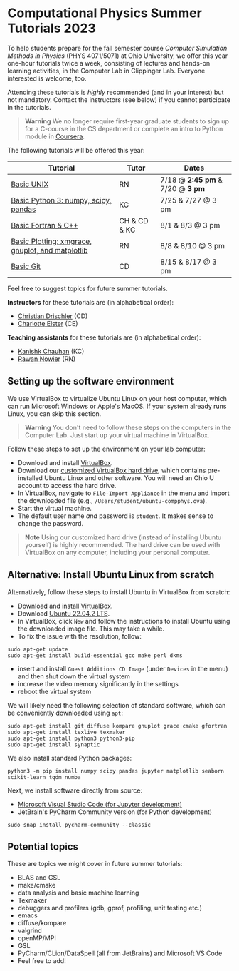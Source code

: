 # Computational Physics Summer Tutorials 2023

To help students prepare for the fall semester course *Computer Simulation Methods in Physics* (PHYS 4071/5071) at Ohio University, we offer this year one-hour tutorials twice a week, consisting of lectures and hands-on learning activities, in the Computer Lab in Clippinger Lab. Everyone interested is welcome, too.

Attending these tutorials is _highly_ recommended (and in your interest) but not mandatory. Contact the instructors (see below) if you cannot participate in the tutorials. 

> **Warning**
> We no longer require first-year graduate students to sign up for a C-course in the CS department or complete an intro to Python module in [Coursera](https://www.coursera.org/).

The following tutorials will be offered this year:

| Tutorial      | Tutor | Dates | 
| ----------- | ----------- | ----------- |
| [Basic UNIX](unix_tutorial.ipynb)   |   RN     | 7/18 @ **2:45 pm** & 7/20 @ **3 pm** | 
| [Basic Python 3: numpy, scipy, pandas](python_tutorial.ipynb)  | KC       | 7/25 & 7/27 @ 3 pm | 
| [Basic Fortran & C++](fortranC/fortran_c_tutorial.md) | CH & CD & KC       | 8/1 & 8/3 @ 3 pm | 
| [Basic Plotting: xmgrace, gnuplot, and matplotlib](plotting_tutorial/plotting_tutorial.ipynb) | RN        | 8/8 & 8/10 @ 3 pm | 
| [Basic Git](git-github/README.md)   | CD        | 8/15 & 8/17 @ 3 pm | 

Feel free to suggest topics for future summer tutorials.

**Instructors** for these tutorials are (in alphabetical order):
* [Christian Drischler](https://www.ohio.edu/cas/drischler) (CD)
* [Charlotte Elster](https://www.ohio.edu/cas/elster) (CE)

**Teaching assistants** for these tutorials are (in alphabetical order):
* [Kanishk Chauhan](https://www.ohio.edu/cas/kc303218) (KC) 
* [Rawan Nowier](https://www.ohio.edu/cas/rn757120) (RN)


## Setting up the software environment

We use VirtualBox to virtualize Ubuntu Linux on your host computer, which can run Microsoft Windows or Apple's MacOS. If your system already runs Linux, you can skip this section.

> **Warning**
> You don't need to follow these steps on the computers in the Computer Lab. Just start up your virtual machine in VirtualBox.

Follow these steps to set up the environment on your lab computer:
* Download and install [VirtualBox](https://www.virtualbox.org/).
* Download our [customized VirtualBox hard drive](https://catmailohio-my.sharepoint.com/:u:/g/personal/drischler_ohio_edu/EYlLoSurm6tMq-rGL-Je98IBXPSi9yRtjmuERZPfB9j8Mg?e=bFu9oU), which contains pre-installed Ubuntu Linux and other software. You will need an Ohio U account to access the hard drive. 
* In VirtualBox, navigate to `File-Import Appliance` in the menu and import the downloaded file (e.g., `/Users/student/ubuntu-compphys.ova`).
* Start the virtual machine.
* The default user name _and_ password is `student`. It makes sense to change the password.

> **Note**
> Using our customized hard drive (instead of installing Ubuntu yourself) is highly recommended. The hard drive can be used with VirtualBox on any computer, including your personal computer.

## Alternative: Install Ubuntu Linux from scratch

Alternatively, follow these steps to install Ubuntu in VirtualBox from scratch:
* Download and install [VirtualBox](https://www.virtualbox.org/).
* Download [Ubuntu 22.04.2 LTS](https://ubuntu.com/download/desktop).
* In VirtualBox, click `New` and follow the instructions to install Ubuntu using the downloaded image file. This may take a while.
* To fix the issue with the resolution, follow:
```shell
sudo apt-get update
sudo apt-get install build-essential gcc make perl dkms
```
* insert and install `Guest Additions CD Image` (under `Devices` in the menu) and then shut down the virtual system
* increase the video memory significantly in the settings
* reboot the virtual system

We will likely need the following selection of standard software, which can be conveniently downloaded using `apt`:
```shell
sudo apt-get install git diffuse kompare gnuplot grace cmake gfortran
sudo apt-get install texlive texmaker 
sudo apt-get install python3 python3-pip
sudo apt-get install synaptic
```

We also install standard Python packages:
```shell
python3 -m pip install numpy scipy pandas jupyter matplotlib seaborn scikit-learn tqdm numba
```

Next, we install software directly from source:
* [Microsoft Visual Studio Code (for Jupyter development)](https://code.visualstudio.com/docs/setup/linux#_debian-and-ubuntu-based-distributions)
* JetBrain's PyCharm Community version (for Python development)
```shell
sudo snap install pycharm-community --classic
```

## Potential topics

These are topics we might cover in future summer tutorials:
* BLAS and GSL
* make/cmake
* data analysis and basic machine learning
* Texmaker
* debuggers and profilers (gdb, gprof, profiling, unit testing etc.)
* emacs
* diffuse/kompare
* valgrind
* openMP/MPI
* GSL
* PyCharm/CLion/DataSpell (all from JetBrains) and Microsoft VS Code
* Feel free to add!

